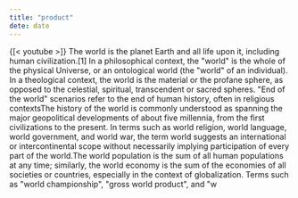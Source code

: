 ```yaml
---
title: "product"
dete: date
---
```


{[< youtube >]}
The world is the planet Earth and all life upon it, including human civilization.[1] In a philosophical context, the "world" is the whole of the physical Universe, or an ontological world (the "world" of an individual). In a theological context, the world is the material or the profane sphere, as opposed to the celestial, spiritual, transcendent or sacred spheres. "End of the world" scenarios refer to the end of human history, often in religious contextsThe history of the world is commonly understood as spanning the major geopolitical developments of about five millennia, from the first civilizations to the present. In terms such as world religion, world language, world government, and world war, the term world suggests an international or intercontinental scope without necessarily implying participation of every part of the world.The world population is the sum of all human populations at any time; similarly, the world economy is the sum of the economies of all societies or countries, especially in the context of globalization. Terms such as "world championship", "gross world product", and "w
